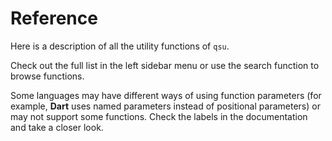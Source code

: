 # Reference

Here is a description of all the utility functions of `qsu`.

Check out the full list in the left sidebar menu or use the search function to browse functions.

Some languages may have different ways of using function parameters (for example, **Dart** uses named parameters instead of positional parameters) or may not support some functions. Check the labels in the documentation and take a closer look.
